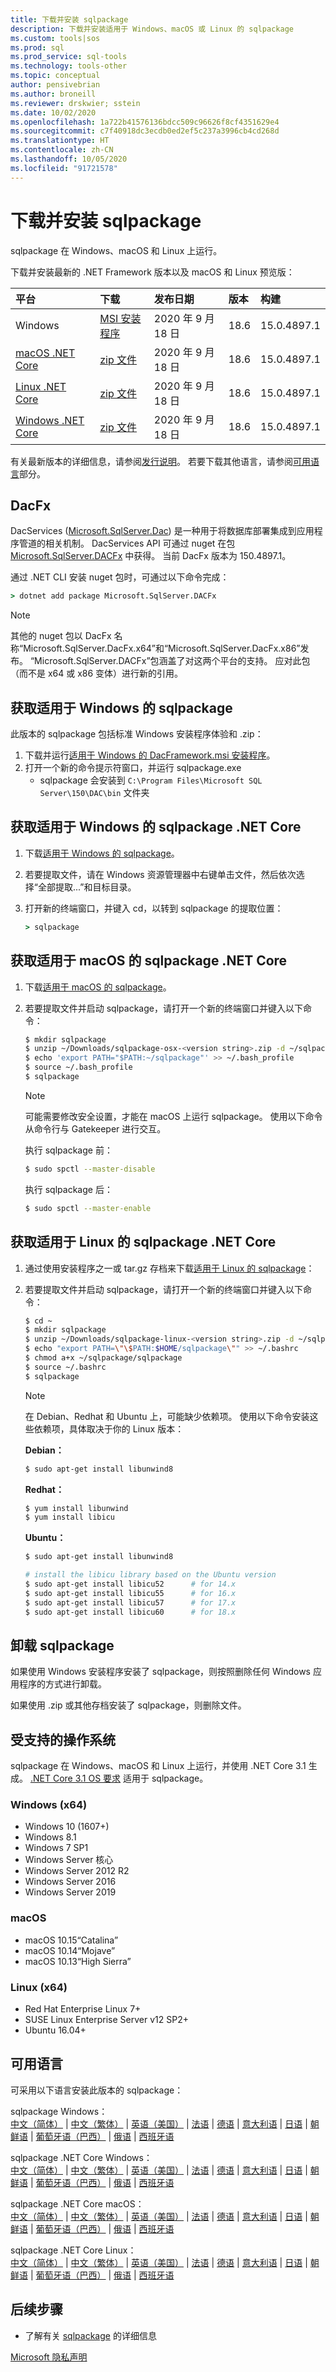 ```yaml
---
title: 下载并安装 sqlpackage
description: 下载并安装适用于 Windows、macOS 或 Linux 的 sqlpackage
ms.custom: tools|sos
ms.prod: sql
ms.prod_service: sql-tools
ms.technology: tools-other
ms.topic: conceptual
author: pensivebrian
ms.author: broneill
ms.reviewer: drskwier; sstein
ms.date: 10/02/2020
ms.openlocfilehash: 1a722b41576136bdcc509c96626f8cf4351629e4
ms.sourcegitcommit: c7f40918dc3ecdb0ed2ef5c237a3996cb4cd268d
ms.translationtype: HT
ms.contentlocale: zh-CN
ms.lasthandoff: 10/05/2020
ms.locfileid: "91721578"
---
```

# <a name="download-and-install-sqlpackage"></a>下载并安装 sqlpackage

sqlpackage 在 Windows、macOS 和 Linux 上运行。

下载并安装最新的 .NET Framework 版本以及 macOS 和 Linux 预览版：

|平台|下载|发布日期|版本|构建
|:---|:---|:---|:---|:---|
|Windows|[MSI 安装程序](https://go.microsoft.com/fwlink/?linkid=2143544)|2020 年 9 月 18 日| 18.6 | 15.0.4897.1 |
|[macOS .NET Core](#get-sqlpackage-net-core-for-macos) |[zip 文件](https://go.microsoft.com/fwlink/?linkid=2143659)|2020 年 9 月 18 日| 18.6| 15.0.4897.1 |
|[Linux .NET Core](#get-sqlpackage-net-core-for-linux) |[zip 文件](https://go.microsoft.com/fwlink/?linkid=2143497)|2020 年 9 月 18 日| 18.6| 15.0.4897.1 |
|[Windows .NET Core](#get-sqlpackage-net-core-for-windows) |[zip 文件](https://go.microsoft.com/fwlink/?linkid=2143496)|2020 年 9 月 18 日| 18.6| 15.0.4897.1 |

有关最新版本的详细信息，请参阅[发行说明](release-notes-sqlpackage.md)。 若要下载其他语言，请参阅[可用语言](#available-languages)部分。

## <a name="dacfx"></a>DacFx
DacServices ([Microsoft.SqlServer.Dac](https://docs.microsoft.com/dotnet/api/microsoft.sqlserver.dac.dacservices)) 是一种用于将数据库部署集成到应用程序管道的相关机制。  DacServices API 可通过 nuget 在包 [Microsoft.SqlServer.DACFx](https://www.nuget.org/packages/Microsoft.SqlServer.DACFx) 中获得。  当前 DacFx 版本为 150.4897.1。

通过 .NET CLI 安装 nuget 包时，可通过以下命令完成：

```cmd
> dotnet add package Microsoft.SqlServer.DACFx
```

>[!NOTE]
> 其他的 nuget 包以 DacFx 名称“Microsoft.SqlServer.DacFx.x64”和“Microsoft.SqlServer.DacFx.x86”发布。 “Microsoft.SqlServer.DACFx”包涵盖了对这两个平台的支持。 应对此包（而不是 x64 或 x86 变体）进行新的引用。

## <a name="get-sqlpackage-for-windows"></a>获取适用于 Windows 的 sqlpackage

此版本的 sqlpackage 包括标准 Windows 安装程序体验和 .zip： 

1. 下载并运行[适用于 Windows 的 DacFramework.msi 安装程序](https://go.microsoft.com/fwlink/?linkid=2143544)。
2. 打开一个新的命令提示符窗口，并运行 sqlpackage.exe
    - sqlpackage 会安装到 ```C:\Program Files\Microsoft SQL Server\150\DAC\bin``` 文件夹

## <a name="get-sqlpackage-net-core-for-windows"></a>获取适用于 Windows 的 sqlpackage .NET Core

1. 下载[适用于 Windows 的 sqlpackage](https://go.microsoft.com/fwlink/?linkid=2143496)。
2. 若要提取文件，请在 Windows 资源管理器中右键单击文件，然后依次选择“全部提取...”和目标目录。
3. 打开新的终端窗口，并键入 cd，以转到 sqlpackage 的提取位置：

   ```cmd
   > sqlpackage
   ```

## <a name="get-sqlpackage-net-core-for-macos"></a>获取适用于 macOS 的 sqlpackage .NET Core

1. 下载[适用于 macOS 的 sqlpackage](https://go.microsoft.com/fwlink/?linkid=2143659)。
2. 若要提取文件并启动 sqlpackage，请打开一个新的终端窗口并键入以下命令：

   ```bash
   $ mkdir sqlpackage
   $ unzip ~/Downloads/sqlpackage-osx-<version string>.zip -d ~/sqlpackage 
   $ echo 'export PATH="$PATH:~/sqlpackage"' >> ~/.bash_profile
   $ source ~/.bash_profile
   $ sqlpackage
   ```

   > [!NOTE]
   > 可能需要修改安全设置，才能在 macOS 上运行 sqlpackage。 使用以下命令从命令行与 Gatekeeper 进行交互。

   执行 sqlpackage 前：
   ```bash
   $ sudo spctl --master-disable
   ```

   执行 sqlpackage 后：
   ```bash
   $ sudo spctl --master-enable
   ```

## <a name="get-sqlpackage-net-core-for-linux"></a>获取适用于 Linux 的 sqlpackage .NET Core

1. 通过使用安装程序之一或 tar.gz 存档来下载[适用于 Linux 的 sqlpackage](https://go.microsoft.com/fwlink/?linkid=2143497)：
2. 若要提取文件并启动 sqlpackage，请打开一个新的终端窗口并键入以下命令：

   ```bash
   $ cd ~
   $ mkdir sqlpackage
   $ unzip ~/Downloads/sqlpackage-linux-<version string>.zip -d ~/sqlpackage 
   $ echo "export PATH=\"\$PATH:$HOME/sqlpackage\"" >> ~/.bashrc
   $ chmod a+x ~/sqlpackage/sqlpackage
   $ source ~/.bashrc
   $ sqlpackage
   ```

   > [!NOTE]
   > 在 Debian、Redhat 和 Ubuntu 上，可能缺少依赖项。 使用以下命令安装这些依赖项，具体取决于你的 Linux 版本：

   **Debian：**

   ```bash
   $ sudo apt-get install libunwind8
   ```

   **Redhat：**

   ```bash
   $ yum install libunwind
   $ yum install libicu
   ```

   **Ubuntu：**

   ```bash
   $ sudo apt-get install libunwind8

   # install the libicu library based on the Ubuntu version
   $ sudo apt-get install libicu52      # for 14.x
   $ sudo apt-get install libicu55      # for 16.x
   $ sudo apt-get install libicu57      # for 17.x
   $ sudo apt-get install libicu60      # for 18.x
   ```

## <a name="uninstall-sqlpackage"></a>卸载 sqlpackage

如果使用 Windows 安装程序安装了 sqlpackage，则按照删除任何 Windows 应用程序的方式进行卸载。

如果使用 .zip 或其他存档安装了 sqlpackage，则删除文件。

## <a name="supported-operating-systems"></a>受支持的操作系统

sqlpackage 在 Windows、macOS 和 Linux 上运行，并使用 .NET Core 3.1 生成。  [.NET Core 3.1 OS 要求](https://github.com/dotnet/core/blob/master/release-notes/3.1/3.1-supported-os.md) 适用于 sqlpackage。

### <a name="windows-x64"></a>Windows (x64)

- Windows 10 (1607+)
- Windows 8.1
- Windows 7 SP1
- Windows Server 核心
- Windows Server 2012 R2
- Windows Server 2016
- Windows Server 2019

### <a name="macos"></a>macOS

- macOS 10.15“Catalina”
- macOS 10.14“Mojave”
- macOS 10.13“High Sierra”

### <a name="linux-x64"></a>Linux (x64)

- Red Hat Enterprise Linux 7+
- SUSE Linux Enterprise Server v12 SP2+
- Ubuntu 16.04+

## <a name="available-languages"></a>可用语言

可采用以下语言安装此版本的 sqlpackage：

sqlpackage Windows：  
[中文（简体）](https://go.microsoft.com/fwlink/?linkid=2143544&clcid=0x804) | [中文（繁体）](https://go.microsoft.com/fwlink/?linkid=2143544&clcid=0x404) | [英语（美国）](https://go.microsoft.com/fwlink/?linkid=2143544&clcid=0x409) | [法语](https://go.microsoft.com/fwlink/?linkid=2143544&clcid=0x40c) | [德语](https://go.microsoft.com/fwlink/?linkid=2143544&clcid=0x407) | [意大利语](https://go.microsoft.com/fwlink/?linkid=2143544&clcid=0x410) | [日语](https://go.microsoft.com/fwlink/?linkid=2143544&clcid=0x411) | [朝鲜语](https://go.microsoft.com/fwlink/?linkid=2143544&clcid=0x412) | [葡萄牙语（巴西）](https://go.microsoft.com/fwlink/?linkid=2143544&clcid=0x416) | [俄语](https://go.microsoft.com/fwlink/?linkid=2143544&clcid=0x419) | [西班牙语](https://go.microsoft.com/fwlink/?linkid=2143544&clcid=0x40a)

sqlpackage .NET Core Windows：  
[中文（简体）](https://go.microsoft.com/fwlink/?linkid=2143496&clcid=0x804) | [中文（繁体）](https://go.microsoft.com/fwlink/?linkid=2143496&clcid=0x404) | [英语（美国）](https://go.microsoft.com/fwlink/?linkid=2143496&clcid=0x409) | [法语](https://go.microsoft.com/fwlink/?linkid=2143496&clcid=0x40c) | [德语](https://go.microsoft.com/fwlink/?linkid=2143496&clcid=0x407) | [意大利语](https://go.microsoft.com/fwlink/?linkid=2143496&clcid=0x410) | [日语](https://go.microsoft.com/fwlink/?linkid=2143496&clcid=0x411) | [朝鲜语](https://go.microsoft.com/fwlink/?linkid=2143496&clcid=0x412) | [葡萄牙语（巴西）](https://go.microsoft.com/fwlink/?linkid=2143496&clcid=0x416) | [俄语](https://go.microsoft.com/fwlink/?linkid=2143496&clcid=0x419) | [西班牙语](https://go.microsoft.com/fwlink/?linkid=2143496&clcid=0x40a)

sqlpackage .NET Core macOS：  
[中文（简体）](https://go.microsoft.com/fwlink/?linkid=2143659&clcid=0x804) | [中文（繁体）](https://go.microsoft.com/fwlink/?linkid=2143659&clcid=0x404) | [英语（美国）](https://go.microsoft.com/fwlink/?linkid=2143659&clcid=0x409) | [法语](https://go.microsoft.com/fwlink/?linkid=2143659&clcid=0x40c) | [德语](https://go.microsoft.com/fwlink/?linkid=2143659&clcid=0x407) | [意大利语](https://go.microsoft.com/fwlink/?linkid=2143659&clcid=0x410) | [日语](https://go.microsoft.com/fwlink/?linkid=2143659&clcid=0x411) | [朝鲜语](https://go.microsoft.com/fwlink/?linkid=2143659&clcid=0x412) | [葡萄牙语（巴西）](https://go.microsoft.com/fwlink/?linkid=2143659&clcid=0x416) | [俄语](https://go.microsoft.com/fwlink/?linkid=2143659&clcid=0x419) | [西班牙语](https://go.microsoft.com/fwlink/?linkid=2143659&clcid=0x40a)

sqlpackage .NET Core Linux：  
[中文（简体）](https://go.microsoft.com/fwlink/?linkid=2143497&clcid=0x804) | [中文（繁体）](https://go.microsoft.com/fwlink/?linkid=2143497&clcid=0x404) | [英语（美国）](https://go.microsoft.com/fwlink/?linkid=2143497&clcid=0x409) | [法语](https://go.microsoft.com/fwlink/?linkid=2143497&clcid=0x40c) | [德语](https://go.microsoft.com/fwlink/?linkid=2143497&clcid=0x407) | [意大利语](https://go.microsoft.com/fwlink/?linkid=2143497&clcid=0x410) | [日语](https://go.microsoft.com/fwlink/?linkid=2143497&clcid=0x411) | [朝鲜语](https://go.microsoft.com/fwlink/?linkid=2143497&clcid=0x412) | [葡萄牙语（巴西）](https://go.microsoft.com/fwlink/?linkid=2143497&clcid=0x416) | [俄语](https://go.microsoft.com/fwlink/?linkid=2143497&clcid=0x419) | [西班牙语](https://go.microsoft.com/fwlink/?linkid=2143497&clcid=0x40a)


## <a name="next-steps"></a>后续步骤

- 了解有关 [sqlpackage](sqlpackage.md) 的详细信息

[Microsoft 隐私声明](https://go.microsoft.com/fwlink/?LinkId=521839)
